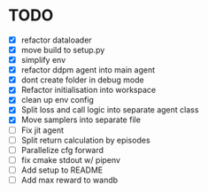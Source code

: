 # TODO

- [x] refactor dataloader
- [x] move build to setup.py
- [x] simplify env
- [x] refactor ddpm agent into main agent
- [x] dont create folder in debug mode
- [x] Refactor initialisation into workspace
- [x] clean up env config
- [x] Split loss and call logic into separate agent class
- [x] Move samplers into separate file
- [ ] Fix jit agent
- [ ] Split return calculation by episodes
- [ ] Parallelize cfg forward
- [ ] fix cmake stdout w/ pipenv
- [ ] Add setup to README
- [ ] Add max reward to wandb
